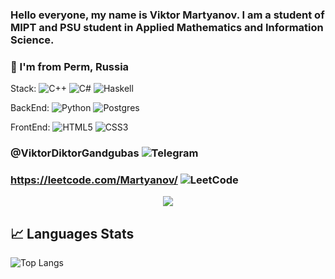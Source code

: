 ### Hello everyone, my name is Viktor Martyanov. I am a student of MIPT and PSU student in Applied Mathematics and Information Science.
### 📍 I'm from Perm, Russia


Stack:
![C++](https://img.shields.io/badge/c++-%2300599C.svg?style=for-the-badge&logo=c%2B%2B&logoColor=white)
![C#](https://img.shields.io/badge/c%23-%23239120.svg?style=for-the-badge&logo=c-sharp&logoColor=white)
![Haskell](https://img.shields.io/badge/Haskell-5e5086?style=for-the-badge&logo=haskell&logoColor=white)

BackEnd:
![Python](https://img.shields.io/badge/python-3670A0?style=for-the-badge&logo=python&logoColor=ffdd54)
![Postgres](https://img.shields.io/badge/postgres-%23316192.svg?style=for-the-badge&logo=postgresql&logoColor=white)

FrontEnd:
![HTML5](https://img.shields.io/badge/html5-%23E34F26.svg?style=for-the-badge&logo=html5&logoColor=white)
![CSS3](https://img.shields.io/badge/css3-%231572B6.svg?style=for-the-badge&logo=css3&logoColor=white)

### @ViktorDiktorGandgubas ![Telegram](https://img.shields.io/badge/Telegram-2CA5E0?style=for-the-badge&logo=telegram&logoColor=white)
### https://leetcode.com/Martyanov/ ![LeetCode](https://img.shields.io/badge/LeetCode-000000?style=for-the-badge&logo=LeetCode&logoColor=#d16c06)

<p align="center">
  <img src="https://github-readme-stats.vercel.app/api/top-langs/?username=MartyanovVV&layout=compact&theme=buefy" />
</p>


## 📈 Languages Stats

![Top Langs](https://github-readme-stats.vercel.app/api/top-langs/?username=MartyanovVV&theme=tokyonight&bg_color=DEG,00000000,00000000,2e91e6&border_radius=5,c%23&layout=donut)

<img src="https://komarev.com/ghpvc/?username=MartyanovVV&style=for-the-badge&color=2e91e6" alt=""/>
